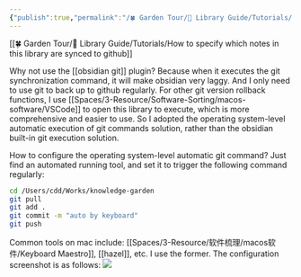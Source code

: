 ```yaml
---
{"publish":true,"permalink":"/🍀 Garden Tour/🧰 Library Guide/Tutorials/How to automatically sync this library to github daily.md","title":"How to automatically sync this library to github daily","created":"2022-08-25","modified":"2023-03-14","published":"2025-07-09T09:47:07.401+08:00","cssclasses":""}
---
```


[[🍀 Garden Tour/🧰 Library Guide/Tutorials/How to specify which notes in this library are synced to github]]

Why not use the [[obsidian git]] plugin?
Because when it executes the git synchronization command, it will make obsidian very laggy. And I only need to use git to back up to github regularly. For other git version rollback functions, I use [[Spaces/3-Resource/Software-Sorting/macos-software/VSCode]] to open this library to execute, which is more comprehensive and easier to use. So I adopted the operating system-level automatic execution of git commands solution, rather than the obsidian built-in git execution solution.

How to configure the operating system-level automatic git command?
Just find an automated running tool, and set it to trigger the following command regularly:

```zsh
cd /Users/cdd/Works/knowledge-garden
git pull
git add .
git commit -m "auto by keyboard"
git push
```

Common tools on mac include: [[Spaces/3-Resource/软件梳理/macos软件/Keyboard Maestro]], [[hazel]], etc. I use the former. The configuration screenshot is as follows:
![](https://img2.oldwinter.top/202208250919001.png) 